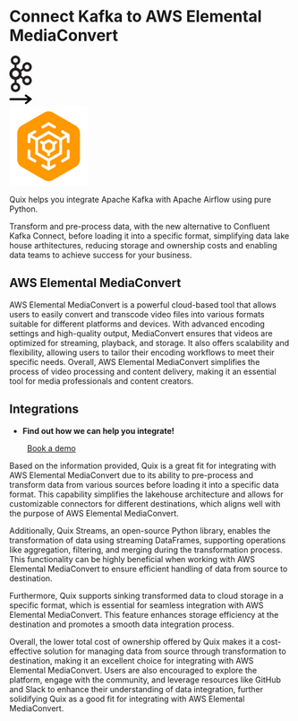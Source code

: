 # Connect Kafka to AWS Elemental MediaConvert

<div class="connect-images cards blog-grid-card" markdown>
<div>
<img src="../images/kafka_logo.png" width="40px" />
</div>
<div>
<img src="../images/arrow.svg" width="40px" />
</div>
<div>
<img src="./images/aws-elemental-mediaconvert_1.jpg" />
</div>
</div>

Quix helps you integrate Apache Kafka with Apache Airflow using pure Python.

Transform and pre-process data, with the new alternative to Confluent Kafka Connect, before loading it into a specific format, simplifying data lake house arthitectures, reducing storage and ownership costs and enabling data teams to achieve success for your business.

## AWS Elemental MediaConvert

AWS Elemental MediaConvert is a powerful cloud-based tool that allows users to easily convert and transcode video files into various formats suitable for different platforms and devices. With advanced encoding settings and high-quality output, MediaConvert ensures that videos are optimized for streaming, playback, and storage. It also offers scalability and flexibility, allowing users to tailor their encoding workflows to meet their specific needs. Overall, AWS Elemental MediaConvert simplifies the process of video processing and content delivery, making it an essential tool for media professionals and content creators.

## Integrations

<div class="grid cards" markdown>

- __Find out how we can help you integrate!__

    <a class="md-button md-button--primary" href="https://share.hsforms.com/1iW0TmZzKQMChk0lxd_tGiw4yjw2?__hstc=175542013.2303933fbd746c0ac86d9ccbe9bc9100.1728383268831.1729603416735.1729620918855.31&__hssc=175542013.1.1729620918855&__hsfp=2132701734" target="_blank" style="margin:.5rem;">Book a demo</a>

</div>


Based on the information provided, Quix is a great fit for integrating with AWS Elemental MediaConvert due to its ability to pre-process and transform data from various sources before loading it into a specific data format. This capability simplifies the lakehouse architecture and allows for customizable connectors for different destinations, which aligns well with the purpose of AWS Elemental MediaConvert.

Additionally, Quix Streams, an open-source Python library, enables the transformation of data using streaming DataFrames, supporting operations like aggregation, filtering, and merging during the transformation process. This functionality can be highly beneficial when working with AWS Elemental MediaConvert to ensure efficient handling of data from source to destination.

Furthermore, Quix supports sinking transformed data to cloud storage in a specific format, which is essential for seamless integration with AWS Elemental MediaConvert. This feature enhances storage efficiency at the destination and promotes a smooth data integration process.

Overall, the lower total cost of ownership offered by Quix makes it a cost-effective solution for managing data from source through transformation to destination, making it an excellent choice for integrating with AWS Elemental MediaConvert. Users are also encouraged to explore the platform, engage with the community, and leverage resources like GitHub and Slack to enhance their understanding of data integration, further solidifying Quix as a good fit for integrating with AWS Elemental MediaConvert.

